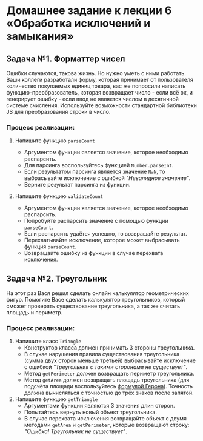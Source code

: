 # Домашнее задание к лекции 6 «Обработка исключений и замыкания»

## Задача №1. Форматтер чисел

Ошибки случаются, такова жизнь. Но нужно уметь с ними работать. Ваши коллеги разработали форму, которая принимает от пользователя количество покупаемых единиц товара, вас же попросили написать функцию-преобразователь, которая возвращает число - если всё ок, и генерирует ошибку - если ввод не является числом в десятичной системе счисления.
Используйте возможности стандартной библиотеки JS для преобразования строки в число.

### Процесс реализации:

1. Напишите функцию `parseCount`

   - Аргументом функции является значение, которое необходимо распарсить.
   - Для парсинга воспользуйтесь функцией `Number.parseInt`.
   - Если результатом парсинга является значение `NaN`, то выбрасывайте исключение с ошибкой _"Невалидное значение"_.
   - Верните результат парсинга из функции.

2. Напишите функцию `validateCount`
   - Аргументом функции является значение, которое необходимо распарсить.
   - Попробуйте распарсить значение с помощью функции `parseCount`.
   - Если распарсить удаётся успешно, то возвращайте результат.
   - Перехватывайте исключение, которое может выбрасывать функция `parseCount`.
   - Возвращайте ошибку из функции в случае перехвата исключения.

## Задача №2. Треугольник

На этот раз Вася решил сделать онлайн калькулятор геометрических фигур. Помогите Васе сделать калькулятор треугольников, который сможет проверять существование треугольника, а так же считать площадь и периметр.

### Процесс реализации:

1. Напишите класс `Triangle`
   - Конструктор класса должен принимать 3 стороны треугольника.
   - В случае нарушения правила существования треугольника (сумма двух сторон меньше третьей) выбрасывайте исключение с ошибкой _"Треугольник с такими сторонами не существует"_.
   - Метод `getPerimeter` должен возвращать периметр треугольника.
   - Метод `getArea` должен возвращать площадь треугольника (для подсчёта площади воспользуйтесь [формулой Герона](https://ru.wikipedia.org/wiki/%D0%A4%D0%BE%D1%80%D0%BC%D1%83%D0%BB%D0%B0_%D0%93%D0%B5%D1%80%D0%BE%D0%BD%D0%B0)). Точность должна вычисляться с точностью до трёх знаков после запятой.
2. Напишите функцию `getTriangle`
   - Аргументами функции являются 3 значения длин сторон.
   - Попытайтесь вернуть новый объект треугольника.
   - В случае перехвата исключения возвращайте объект с двумя методами `getArea` и `getPerimeter`, которые возвращают строку: _"Ошибка! Треугольник не существует"_.
